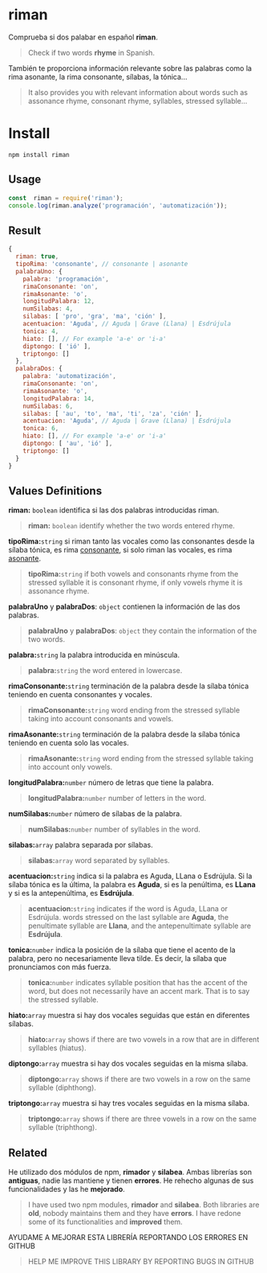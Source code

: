 # riman
Comprueba si dos palabar en español **riman**.
> Check if two words **rhyme** in Spanish.

También te proporciona información relevante sobre las palabras como la rima asonante, la rima consonante, sílabas, la tónica...

> It also provides you with relevant information about words such as assonance rhyme, consonant rhyme, syllables, stressed syllable...

# Install

    npm install riman

## Usage
```js
const  riman = require('riman');
console.log(riman.analyze('programación', 'automatización'));
```

## Result

```js
{
  riman: true,
  tipoRima: 'consonante', // consonante | asonante
  palabraUno: {
    palabra: 'programación',
    rimaConsonante: 'on',
    rimaAsonante: 'o',
    longitudPalabra: 12,
    numSilabas: 4,
    silabas: [ 'pro', 'gra', 'ma', 'ción' ],
    acentuacion: 'Aguda', // Aguda | Grave (Llana) | Esdrújula
    tonica: 4,
    hiato: [], // For example 'a-e' or 'i-a'
    diptongo: [ 'ió' ],
    triptongo: []
  },
  palabraDos: {
    palabra: 'automatización',
    rimaConsonante: 'on',
    rimaAsonante: 'o',
    longitudPalabra: 14,
    numSilabas: 6,
    silabas: [ 'au', 'to', 'ma', 'ti', 'za', 'ción' ],
    acentuacion: 'Aguda', // Aguda | Grave (Llana) | Esdrújula
    tonica: 6,
    hiato: [], // For example 'a-e' or 'i-a'
    diptongo: [ 'au', 'ió' ],
    triptongo: []
  }
}
```   
    
## Values Definitions
**riman:** `boolean`  identifica si las dos palabras introducidas riman.

> **riman:** `boolean`  identify whether the two words entered rhyme.

**tipoRima:**`string`  si riman tanto las vocales como las consonantes desde la sílaba tónica, es rima [consonante](https://es.wikipedia.org/wiki/Rima_consonante), si solo riman las vocales, es rima [asonante](https://es.wikipedia.org/wiki/Asonancia).

> **tipoRima:**`string` if both vowels and consonants rhyme from the stressed syllable it is consonant rhyme, if only vowels rhyme it is
> assonance rhyme.

**palabraUno** y **palabraDos**: `object` contienen la información de las dos palabras.
>**palabraUno** y **palabraDos**: `object` they contain the information of the two words.

**palabra:**`string` la palabra introducida en minúscula.

> **palabra:**`string` the word entered in lowercase.

**rimaConsonante:**`string` terminación de la palabra desde la sílaba tónica teniendo en cuenta consonantes y vocales.

> **rimaConsonante:**`string` word ending from the stressed syllable taking into account consonants and vowels.

**rimaAsonante:**`string` terminación de la palabra desde la sílaba tónica teniendo en cuenta solo las vocales.

> **rimaAsonante:**`string` word ending from the stressed syllable taking into account only vowels. 

**longitudPalabra:**`number` número de letras que tiene la palabra.

> **longitudPalabra:**`number` number of letters in the word.

**numSilabas:**`number` número de sílabas de la palabra.

> **numSilabas:**`number` number of syllables in the word.

**silabas:**`array` palabra separada por sílabas.

> **silabas:**`array` word separated by syllables.

**acentuacion:**`string`  indica si la palabra es Aguda, LLana o Esdrújula. Si la sílaba tónica es la última, la palabra es **Aguda**, si es la penúltima, es **LLana** y si es la antepenúltima, es **Esdrújula**.
>**acentuacion:**`string` indicates if the word is Aguda, LLana or Esdrújula.  words stressed on the last syllable are **Aguda**, the penultimate syllable are **Llana**, and the antepenultimate syllable are **Esdrújula**. 

**tonica:**`number` indica la posición de la sílaba que tiene el acento de la palabra, pero no necesariamente lleva tilde. Es decir, la sílaba que pronunciamos con más fuerza.

> **tonica:**`number` indicates syllable position that has the accent of the word, but does not necessarily have an accent mark. That is to say the stressed syllable.

**hiato:**`array` muestra si hay dos vocales seguidas que están en diferentes sílabas.

> **hiato:**`array` shows if there are two vowels in a row that are in different syllables (hiatus).

**diptongo:**`array` muestra si hay dos vocales seguidas en la misma sílaba.

> **diptongo:**`array` shows if there are two vowels in a row on the same syllable (diphthong).

**triptongo:**`array` muestra si hay tres vocales seguidas en la misma sílaba.

> **triptongo:**`array` shows if there are three vowels in a row on the same syllable (triphthong).

## Related
He utilizado dos módulos de npm, **rimador** y **silabea**. Ambas librerías son **antiguas**, nadie las mantiene y tienen **errores**. He rehecho algunas de sus funcionalidades y las he **mejorado**.

> I have used two npm modules, **rimador** and **silabea**. Both
> libraries are **old**, nobody maintains them and they have **errors**.
> I have redone some of its functionalities and **improved** them.

AYUDAME A MEJORAR ESTA LIBRERÍA REPORTANDO LOS ERRORES EN GITHUB

> HELP ME IMPROVE THIS LIBRARY BY REPORTING BUGS IN GITHUB
